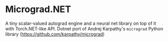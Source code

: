 # Micrograd.NET
A tiny scalar-valued autograd engine and a neural net library on top of it with Torch.NET-like API. Dotnet port of Andrej Karpathy's `micrograd` Python library (https://github.com/karpathy/micrograd)

